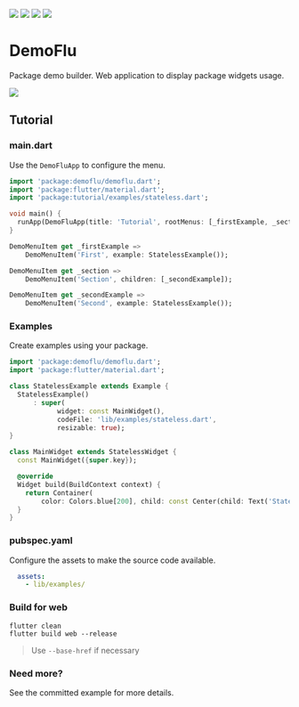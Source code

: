 [![](https://img.shields.io/pub/v/demoflu.svg)](https://pub.dev/packages/demoflu)
[![](https://img.shields.io/badge/demo-try%20it%20out-blue)](https://caduandrade.github.io/demoflu_demo/)
[![](https://img.shields.io/badge/Flutter-%E2%9D%A4-red)](https://flutter.dev/)
[![](https://img.shields.io/badge/%F0%9F%91%8D%20and%20%E2%AD%90-are%20free%20and%20motivate%20me-yellow)](#)

# DemoFlu

Package demo builder. Web application to display package widgets usage.

![](https://caduandrade.github.io/demoflu/screenshot_1_v3.png)

## Tutorial

### main.dart

Use the `DemoFluApp` to configure the menu.

```dart
import 'package:demoflu/demoflu.dart';
import 'package:flutter/material.dart';
import 'package:tutorial/examples/stateless.dart';

void main() {
  runApp(DemoFluApp(title: 'Tutorial', rootMenus: [_firstExample, _section]));
}

DemoMenuItem get _firstExample =>
    DemoMenuItem('First', example: StatelessExample());

DemoMenuItem get _section =>
    DemoMenuItem('Section', children: [_secondExample]);

DemoMenuItem get _secondExample =>
    DemoMenuItem('Second', example: StatelessExample());
```

### Examples

Create examples using your package.

```dart
import 'package:demoflu/demoflu.dart';
import 'package:flutter/material.dart';

class StatelessExample extends Example {
  StatelessExample()
      : super(
            widget: const MainWidget(),
            codeFile: 'lib/examples/stateless.dart',
            resizable: true);
}

class MainWidget extends StatelessWidget {
  const MainWidget({super.key});

  @override
  Widget build(BuildContext context) {
    return Container(
        color: Colors.blue[200], child: const Center(child: Text('Stateless')));
  }
}
```

### pubspec.yaml

Configure the assets to make the source code available.

```yaml
  assets:
    - lib/examples/
```

### Build for web

```
flutter clean
flutter build web --release
```

> Use `--base-href` if necessary

### Need more?

See the committed example for more details.